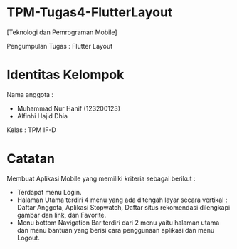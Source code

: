 # TPM-Tugas4-FlutterLayout
[Teknologi dan Pemrograman Mobile]

Pengumpulan Tugas : Flutter Layout

# Identitas Kelompok
Nama anggota :
- Muhammad Nur Hanif (123200123)
- Alfinhi Hajid Dhia

Kelas : TPM IF-D

# Catatan
Membuat Aplikasi Mobile yang memiliki kriteria sebagai berikut :
- Terdapat menu Login.
- Halaman Utama terdiri 4 menu yang ada ditengah layar secara vertikal : Daftar Anggota, Aplikasi Stopwatch, Daftar situs rekomendasi dilengkapi gambar dan link, dan Favorite.
- Menu bottom Navigation Bar terdiri dari 2 menu yaitu halaman utama dan menu bantuan yang berisi cara penggunaan aplikasi dan menu Logout.
